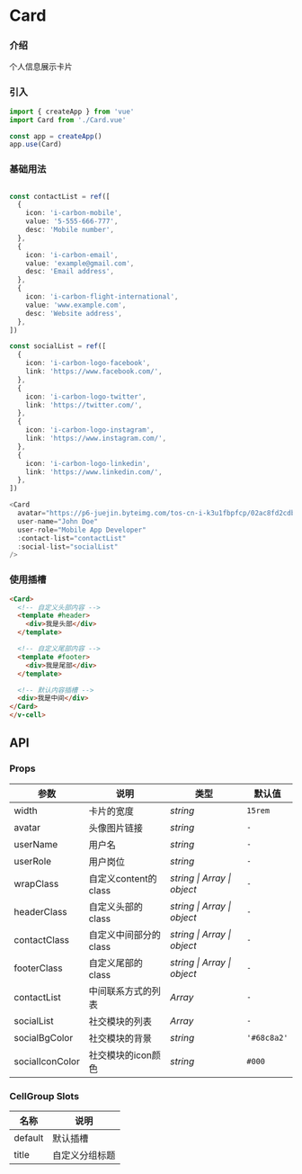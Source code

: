 # Card

### 介绍

个人信息展示卡片

### 引入

```js
import { createApp } from 'vue'
import Card from './Card.vue'

const app = createApp()
app.use(Card)
```

### 基础用法

```typescript

const contactList = ref([
  {
    icon: 'i-carbon-mobile',
    value: '5-555-666-777',
    desc: 'Mobile number',
  },
  {
    icon: 'i-carbon-email',
    value: 'example@gmail.com',
    desc: 'Email address',
  },
  {
    icon: 'i-carbon-flight-international',
    value: 'www.example.com',
    desc: 'Website address',
  },
])

const socialList = ref([
  {
    icon: 'i-carbon-logo-facebook',
    link: 'https://www.facebook.com/',
  },
  {
    icon: 'i-carbon-logo-twitter',
    link: 'https://twitter.com/',
  },
  {
    icon: 'i-carbon-logo-instagram',
    link: 'https://www.instagram.com/',
  },
  {
    icon: 'i-carbon-logo-linkedin',
    link: 'https://www.linkedin.com/',
  },
])

<Card
  avatar="https://p6-juejin.byteimg.com/tos-cn-i-k3u1fbpfcp/02ac8fd2cdb040f5bc7d73b562518d97~tplv-k3u1fbpfcp-watermark.image"
  user-name="John Doe"
  user-role="Mobile App Developer"
  :contact-list="contactList" 
  :social-list="socialList"
/>
```

### 使用插槽

```html
<Card>
  <!-- 自定义头部内容 -->
  <template #header>
    <div>我是头部</div>
  </template>

  <!-- 自定义尾部内容 -->
  <template #footer>
    <div>我是尾部</div>
  </template>

  <!-- 默认内容插槽 -->
  <div>我是中间</div>
</Card>
</v-cell>
```

## API

### Props

| 参数   | 说明           | 类型      | 默认值 |
| ------ | -------------- | --------- | ------ |
| width  | 卡片的宽度       | _string_  | `15rem`    |
| avatar | 头像图片链接 | _string_ | `-` |
| userName | 用户名 | _string_ | `-` |
| userRole | 用户岗位 | _string_ | `-` |
| wrapClass | 自定义content的class | _string \| Array \| object_ | `-` |
| headerClass | 自定义头部的class | _string \| Array \| object_ | `-` |
| contactClass | 自定义中间部分的class | _string \| Array \| object_ | `-` |
| footerClass | 自定义尾部的class | _string \| Array \| object_ | `-` |
| contactList | 中间联系方式的列表 | _Array_ | `-` |
| socialList | 社交模块的列表 | _Array_ | `-` |
| socialBgColor | 社交模块的背景 | _string_ | `'#68c8a2'` |
| socialIconColor | 社交模块的icon颜色 | _string_ | `#000` |

### CellGroup Slots

| 名称    | 说明           |
| ------- | -------------- |
| default | 默认插槽       |
| title   | 自定义分组标题 |
